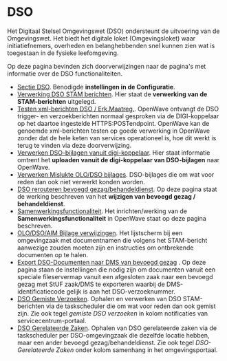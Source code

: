 # DSO

Het Digitaal Stelsel Omgevingswet (DSO) ondersteunt de uitvoering van de Omgevingswet. Het biedt het digitale loket (Omgevingsloket) waar initiatiefnemers, overheden en belanghebbenden snel kunnen zien wat is toegestaan in de fysieke leefomgeving.

Op deze pagina bevinden zich doorverwijzingen naar de pagina's met informatie over de DSO functionaliteiten.

- [Sectie DSO](../instellen_inrichten/configuratie/sectie_dso.md). Benodigde **instellingen in de Configuratie**.
- [Verwerking DSO STAM berichten](../probleemoplossing/programmablokken/verwerking_dso_stam_berichten.md). Hier staat de **verwerking van de STAM-berichten** uitgelegd.
- [Testen xml-berichten DSO / Erk.Maatreg.](../instellen_inrichten/testen_dso_erkmaatreg.md). OpenWave ontvangt de DSO trigger- en verzoekberichten normaal gesproken via de DIGI-koppelaar op het daartoe ingestelde HTTPS:POSTendpoint. OpenWave kan de genoemde xml-berichten testen op goede verwerking in OpenWave zonder dat de hele keten van services operationeel is, hoe dit werkt is terug te vinden via deze doorverwijzing.
- [Verwerken DSO-bijlagen vanuit digi-koppelaar](../probleemoplossing/programmablokken/upload_dso-document_vanuit_digi-koppelaar.md). Hier staat informatie omtrent het **uploaden vanuit de digi-koppelaar van DSO-bijlagen** naar OpenWave.
- [Verwerken Mislukte OLO/DSO bijlages](../probleemoplossing/portalen_en_moduleschermen/operationsportaal/kolom_overig/verwerken_mislukte_olo.dso_-_bijlages.md). DSO-bijlages die om wat voor reden dan ook niet verwerkt konden worden.
- [DSO rerouteren bevoegd gezag/behandeldienst](../probleemoplossing/programmablokken/dso_rerouteren_bevoegdgezag_behandeldienst.md). Op deze pagina staat de werking beschreven van het **wijzigen van bevoegd gezag / behandeldienst**.
- [Samenwerkingsfunctionaliteit](../instellen_inrichten/samenwerkingsfunctionaliteit.md). Het inrichten/werking van de **Samenwerkingsfunctionaliteit** in OpenWave staat op deze pagina beschreven.
- [OLO/DSO/AIM Bijlage verwijzingen](../probleemoplossing/module_overstijgende_schermen/olo-aim_bijlage_verwijzingen.md). Het lijstscherm bij een omgevingzaak met documentnamen die volgens het STAM-bericht aanwezige zouden moeten zijn en instructies om ontbrekende documenten op te halen.
- [Export DSO-Documenten naar DMS van bevoegd gezag](../probleemoplossing/programmablokken/export_documenten_bij_dso_zaak_van_map_naar_dms_bevoegd_gezxag.md) . Op deze pagina staan de instellingen die nodig zijn om documenten vanuit een speciale fileservermap vanuit een afgesloten zaak naar een bevoegd gezag met StUF zaak/DMS te exporteren waarbij de DMS-identificatiecode gelijk is aan het DSO-verzoeknummer.
- [DSO Gemiste Verzoeken](../probleemoplossing/programmablokken/dso_gemiste_verzoeken.md). Ophalen en verwerken van DSO STAM-berichten via de taskscheduler die om wat voor reden dan ook gemist zijn. Zie ook tegel _gemiste DSO verzoeken_ in kolom notificaties van servicecentrum-portaal.
- [DSO Gerelateerde Zaken](../probleemoplossing/programmablokken/dso_gerelateerde_zaken.md). Ophalen van DSO gerelateerde zaken via de taskscheduler per DSO-omgevingzaak die dezelfde locatie hebben, maar een ander bevoegd gezag/behandeldienst. Zie ook tegel _DSO-Gerelateerde Zaken_ onder kolom samenhang in het omgevingsportaal.
